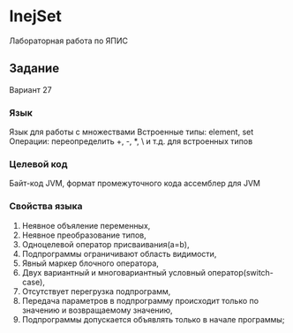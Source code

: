 # InejSet
Лабораторная работа по ЯПИС
## Задание
Вариант 27
### Язык
Язык для работы с множествами
Встроенные типы: element, set
Операции: переопределить +, -, *, \ и т.д. для встроенных типов
### Целевой код
Байт-код JVM, формат промежуточного кода ассемблер для JVM 
### Свойства языка
1. Неявное объяление переменных,
2. Неявное преобразование типов,
3. Одноцелевой оператор присваивания(a=b),
4. Подпрограммы ограничивают область видимости,
5. Явный маркер блочного оператора,
6. Двух вариантный и многовариантный условный оператор(switch-case),
7. Отсутствует перегрузка подпрограмм,
8. Передача параметров в подпрограмму происходит только по значению и возвращаемому значению,
9. Подпрограммы допускается объявлять только в начале программы;
